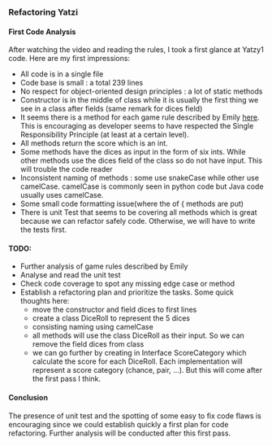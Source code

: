 ### Refactoring Yatzi

#### First Code Analysis

After watching the video and reading the rules, I took a first glance at Yatzy1 code. Here are my first impressions:

- All code is in a single file
- Code base is small : a total 239 lines
- No respect for object-oriented design principles : a lot of static methods
- Constructor is in the middle of class while it is usually the first thing we see in a class after fields (same remark
  for dices field)
- It seems there is a method for each game rule described by
  Emily [here](https://sammancoaching.org/kata_descriptions/yatzy.html). This is encouraging as developer seems to have
  respected the Single Responsibility Principle (at least at a certain level).
- All methods return the score which is an int.
- Some methods have the dices as input in the form of six ints. While other methods use the dices field of the class so
  do not have input. This will trouble the code reader
- Inconsistent naming of methods : some use snakeCase while other use camelCase. camelCase is commonly seen in python
  code but Java code usually uses camelCase.
- Some small code formatting issue(where the of { methods are put)
- There is unit Test that seems to be covering all methods which is great because we can refactor safely code.
  Otherwise, we will have to write the tests first.

#### TODO:

- Further analysis of game rules described by Emily
- Analyse and read the unit test
- Check code coverage to spot any missing edge case or method
- Establish a refactoring plan and prioritize the tasks. Some quick thoughts here:
    - move the constructor and field dices to first lines
    - create a class DiceRoll to represent the 5 dices
    - consisting naming using camelCase
    - all methods will use the class DiceRoll as their input. So we can remove the field dices from class
    - we can go further by creating in Interface ScoreCategory which calculate the score for each DiceRoll. Each
      implementation will represent a score category (chance, pair, ...). But this will come after the first pass I
      think.

#### Conclusion

The presence of unit test and the spotting of some easy to fix code flaws is encouraging since we could establish
quickly a first plan for code refactoring. Further analysis will be conducted after this first pass.